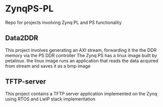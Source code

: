 # ZynqPS-PL
Repo for projects involving Zynq PL and PS functionality
## Data2DDR
This project involves generating an AXI stream, forwarding it the the DDR memory via the PS DDR controller
The Zynq PS has a linux image built by petalinux. the linux image runs an application that reads the data acquired from stream and saves it as a bmp image
## TFTP-server
This project contains a TFTP server application implemented on the Zynq using RTOS and LwIP stack implementation
